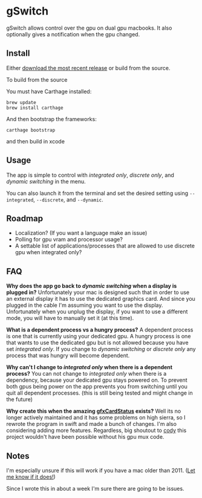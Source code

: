 # gSwitch

gSwitch allows control over the gpu on dual gpu macbooks. It also optionally gives a notification when the gpu changed.

## Install

Either [download the most recent release](https://codyschrank.github.io/gSwitch/) or build from the source.

To build from the source

You must have Carthage installed:

```
brew update
brew install carthage
```

And then bootstrap the frameworks:

```
carthage bootstrap
```

and then build in xcode

## Usage

The app is simple to control with _integrated only_, _discrete only_, and _dynamic switching_ in the menu.

You can also launch it from the terminal and set the desired setting using `--integrated`, `--discrete`, and `--dynamic`.

## Roadmap

*   Localization? (If you want a language make an issue)
*   Polling for gpu vram and processor usage?
*   A settable list of applications/processes that are allowed to use discrete gpu when integrated only?

## FAQ

**Why does the app go back to _dynamic switching_ when a display is plugged in?** Unfortunately your mac is designed such that in order to use an external display it has to use the dedicated graphics card. And since you plugged in the cable I'm assuming you want to use the display. Unfortunately when you unplug the display, if you want to use a different mode, you will have to manually set it (at this time).

**What is a dependent process vs a hungry process?** A dependent process is one that is currently using your dedicated gpu. A hungry process is one that wants to use the dedicated gpu but is not allowed because you have set _integrated only_. If you change to _dynamic switching_ or _discrete only_ any process that was hungry will become dependent.

**Why can't I change to _integrated only_ when there is a dependent process?** You can not change to _integrated only_ when there is a dependency, because your dedicated gpu stays powered on. To prevent both gpus being power on the app prevents you from switching until you quit all dependent processes. (this is still being tested and might change in the future)

**Why create this when the amazing [gfxCardStatus](https://github.com/codykrieger/gfxCardStatus) exists?** Well its no longer actively maintained and it has some problems on high sierra, so I rewrote the program in swift and made a bunch of changes. I'm also considering adding more features. Regardless, big shoutout to [cody](https://github.com/codykrieger) this project wouldn't have been possible without his gpu mux code.

## Notes

I'm especially unsure if this will work if you have a mac older than 2011. ([Let me know if it does!](https://github.com/CodySchrank/gSwitch/issues/12))

Since I wrote this in about a week I'm sure there are going to be issues.
